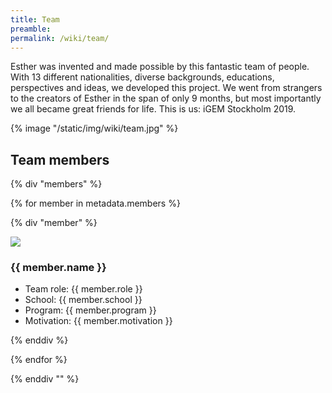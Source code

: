 ```yaml
---
title: Team
preamble:
permalink: /wiki/team/
---
```


[](https://www.notion.so/8f6262d406b04820aae6a788f03714d8#055894d39e624801a1eb8384a22314e0)

Esther was invented and made possible by this fantastic team of people. With 13 different nationalities, diverse backgrounds, educations, perspectives and ideas, we developed this project. We went from strangers to the creators of Esther in the span of only 9 months, but most importantly we all became great friends for life. This is us: iGEM Stockholm 2019.

{% image "/static/img/wiki/team.jpg"  %}

## Team members

{% div "members" %}

{% for member in metadata.members %}

{% div "member" %}

![]({{member.image}})

### {{ member.name }}

-   Team role: {{ member.role }}
-   School: {{ member.school }}
-   Program: {{ member.program }}
-   Motivation: {{ member.motivation }}

{% enddiv %}

{% endfor %}

{% enddiv "" %}
